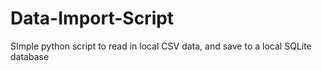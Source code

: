 # Data-Import-Script
SImple python script to read in local CSV data, and save to a local SQLite database
